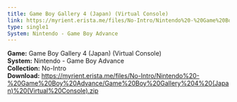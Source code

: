 ```yaml
---
title: Game Boy Gallery 4 (Japan) (Virtual Console)
link: https://myrient.erista.me/files/No-Intro/Nintendo%20-%20Game%20Boy%20Advance/Game%20Boy%20Gallery%204%20(Japan)%20(Virtual%20Console).zip
type: single1
System: Nintendo - Game Boy Advance
---
```

<b>Game:</b> Game Boy Gallery 4 (Japan) (Virtual Console)<br>
<b>System:</b> Nintendo - Game Boy Advance<br>
<b>Collection:</b> No-Intro<br>
<b>Download:</b> https://myrient.erista.me/files/No-Intro/Nintendo%20-%20Game%20Boy%20Advance/Game%20Boy%20Gallery%204%20(Japan)%20(Virtual%20Console).zip